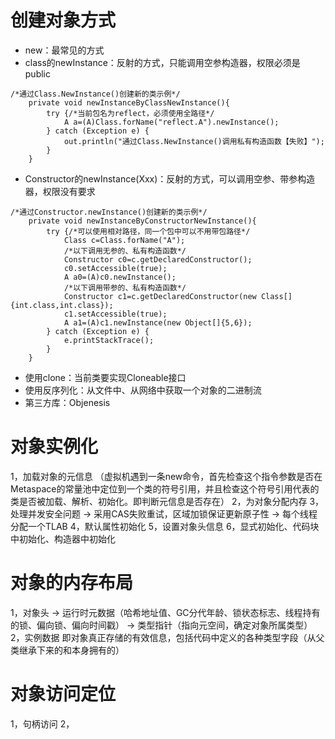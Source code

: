 # 创建对象方式
- new：最常见的方式
- class的newInstance：反射的方式，只能调用空参构造器，权限必须是public
```
/*通过Class.NewInstance()创建新的类示例*/   
    private void newInstanceByClassNewInstance(){   
        try {/*当前包名为reflect，必须使用全路径*/   
            A a=(A)Class.forName("reflect.A").newInstance();   
        } catch (Exception e) {   
            out.println("通过Class.NewInstance()调用私有构造函数【失败】");   
        }  
    }
```
- Constructor的newInstance(Xxx)：反射的方式，可以调用空参、带参构造器，权限没有要求
```
/*通过Constructor.newInstance()创建新的类示例*/   
    private void newInstanceByConstructorNewInstance(){   
        try {/*可以使用相对路径，同一个包中可以不用带包路径*/   
            Class c=Class.forName("A");   
            /*以下调用无参的、私有构造函数*/   
            Constructor c0=c.getDeclaredConstructor();   
            c0.setAccessible(true);   
            A a0=(A)c0.newInstance();   
            /*以下调用带参的、私有构造函数*/   
            Constructor c1=c.getDeclaredConstructor(new Class[]{int.class,int.class});   
            c1.setAccessible(true);   
            A a1=(A)c1.newInstance(new Object[]{5,6});   
        } catch (Exception e) {   
            e.printStackTrace();   
        }   
    }
```
- 使用clone：当前类要实现Cloneable接口
- 使用反序列化：从文件中、从网络中获取一个对象的二进制流
- 第三方库：Objenesis

# 对象实例化
1，加载对象的元信息
（虚拟机遇到一条new命令，首先检查这个指令参数是否在Metaspace的常量池中定位到一个类的符号引用，并且检查这个符号引用代表的类是否被加载、解析、初始化。即判断元信息是否存在）
2，为对象分配内存
3，处理并发安全问题
   -> 采用CAS失败重试，区域加锁保证更新原子性
   -> 每个线程分配一个TLAB
4，默认属性初始化
5，设置对象头信息
6，显式初始化、代码块中初始化、构造器中初始化

# 对象的内存布局
1，对象头
   -> 运行时元数据（哈希地址值、GC分代年龄、锁状态标志、线程持有的锁、偏向锁、偏向时间戳）
   -> 类型指针（指向元空间，确定对象所属类型）
2，实例数据
即对象真正存储的有效信息，包括代码中定义的各种类型字段（从父类继承下来的和本身拥有的）

# 对象访问定位
1，句柄访问
2，